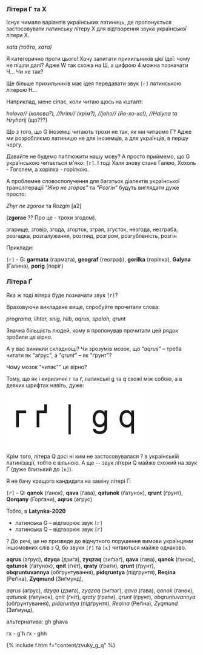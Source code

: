 <a name="zvuky_g_q"></a>

### Літери Г та Х

Існує чимало варіантів українських латиниць, де пропонується застосовувати латинську літеру X для відтворення звука української літери <span class="c">Х</span>.

_<fs medium>xata (тобто, хата)</fs>_

Я категорично проти цього! Хочу запитати прихильників цієї ідеї: чому не пішли далі? Адже W так схожа на <span class="c">Ш</span>, а цифрою 4 можна позначати <span class="c">Ч</span>... Чи не так?

Ще більше прихильників має ідея передавати звук `[г]` латинською літерою H...

Наприклад, мене сіпає, коли читаю щось на кшталт:

_<fs medium>holova</fs>// (холова?), //<fs medium>hrim</fs>// (хрім?), //<fs medium>joho</fs>// (йо-хо-хо!), //<fs medium>Halyna ta Hryhorij</fs>_ (що???)

Що з того, що G іноземці читають трохи не так, як ми читаємо <span class="c">Г</span>? Адже ми розробляємо латиницю не для іноземців, а для українців, в першу чергу.

Давайте не будемо паплюжити нашу мову? А просто приймемо, що G українською читається м'яко: `[г]`. І тоді Халя знову стане Галею, Хохоль - Гоголем, а хорілка - горілкою.

А проблемне словосполучення для багатьох діалектів української транслітерації _"Жир не згорає"_ та _"Розгін"_ будуть виглядати дуже просто:

_Zhyr ne zgorae_ та _Rozgin_ [a2]

(**zgorae** <span class='ques'>?</span>? Про це - трохи згодом).

згарище, зговір, згода, згорток, зграя, згусток, незгода, незграба, розгадка,
розгалуження, розгляд, розгром, розгубленість, розгін

Приклади:

`[г]` - G: **garmata** (гармата), **geograf** (географ), **gorilka** (горілка), **Galyna** (Галина), **porig** (поріг)

### Літера Ґ

Яка ж тоді літера буде позначати звук `[ґ]`?

Враховуючи викладене вище, спробуйте прочитати слова:

_programa, lihtar, snig, hlib, aqrus, spalah, qrunt_

Значна більшість людей, кому я пропонував прочитати цей рядок зробили це вірно.

А у вас виникли складнощі? Чи зрозумів мозок, що _"aqrus"_ – треба читати як "аґрус", а _"qrunt"_ – як "ґрунт"?

Чому мозок "читає"" це вірно?

Тому, що як і кириличні <span class="c">г</span> та <span class="c">ґ</span>, латинські <span class="l">g</span> та q</span> схожі між собою, а в деяких шрифтах навіть, дуже:

![pic](gq.png)

Крім того, літера <span class="l">Q</span> досі ні ким не застосовувалася <span class='ques'>?</span> в українській латинізації, тобто є вільною. А ще -- звук літери <span class="l">Q</span> майже схожий на звук <span class="c">Ґ</span> (дуже близький до `[к]`).

Я не бачу кращого кандидата на заміну літері <span class="c">Ґ</span>:

`[ґ]` - Q: **qanok** (ґанок), **qava** (ґава), **qatunok** (ґатунок), **qrunt** (ґрунт), **Qorqany** (Ґорґани), **aqrus** (аґрус)

Тобто, в **Latynka-2020**

* латинська G – відтворює звук `[г]`
* латинська Q – відтворює звук `[ґ]`

<span class='ques'>?</span> До речі, це не призведе до відчутного порушення вимови українцями іншомовних слів з Q, бо звуки `[ґ]` та `[к]` читаються майже однаково.

**aqrus** (аґрус),
**dzyqa** (дзиґа),
**zyqzaq** (зиґзаґ),
**qava** (ґава),
**qanok** (ґанок),
**qatunok** (ґатунок),
**qnit** (ґніт),
**qraty** (ґрати),
**qrunt** (ґрунт),
**obqruntuvannya** (обґрунтування),
**pidqruntya** (підґрунтя),
**Reqina** (Реґіна),
**Zyqmund** (Зиґмунд),

_aqrus_ (аґрус),
_dzyqa_ (дзиґа),
_zyqzaq_ (зиґзаґ),
_qava_ (ґава),
_qanok_ (ґанок),
_qatunok_ (ґатунок),
_qnit_ (ґніт),
_qraty_ (ґрати),
_qrunt_ (ґрунт),
_obqruntuvannya_ (обґрунтування),
_pidqruntya_ (підґрунтя),
_Reqina_ (Реґіна),
_Zyqmund_ (Зиґмунд),

альтернатива: gh ghava

гх - g'h
ґх - ghh


{% include f.htm f="content/zvuky_g_q" %}
